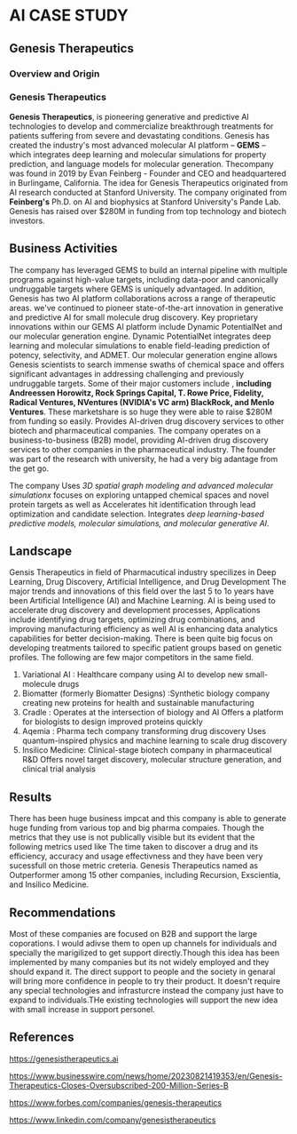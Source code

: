 # AI CASE STUDY
## Genesis Therapeutics
### Overview and Origin

### Genesis Therapeutics
**Genesis Therapeutics**, is pioneering generative and predictive AI technologies to develop and commercialize breakthrough treatments for patients suffering from severe and devastating conditions. Genesis has created the industry's most advanced molecular AI platform – **GEMS** – which integrates deep learning and molecular simulations for property prediction, and language models for molecular generation. 
Thecompany was found in 2019 by Evan Feinberg - Founder and CEO and headquartered in Burlingame, California.  The idea for Genesis Therapeutics originated from AI research conducted at Stanford University. The company originated from **Feinberg's** Ph.D.  on AI and biophysics at Stanford University's Pande Lab.
Genesis has raised over $280M in funding from top technology and biotech investors.
## Business Activities
The company has leveraged GEMS to build an internal pipeline with multiple programs against high-value targets, including data-poor and canonically undruggable targets where GEMS is uniquely advantaged. In addition, Genesis has two AI platform collaborations across a range of therapeutic areas.
we've continued to pioneer state-of-the-art innovation in generative and predictive AI for small molecule drug discovery. Key proprietary innovations within our GEMS AI platform include Dynamic PotentialNet and our molecular generation engine. Dynamic PotentialNet integrates deep learning and molecular simulations to enable field-leading prediction of potency, selectivity, and ADMET. Our molecular generation engine allows Genesis scientists to search immense swaths of chemical space and offers significant advantages in addressing challenging and previously undruggable targets.
Some of their major customers include , **including Andreessen Horowitz, Rock Springs Capital, T. Rowe Price, Fidelity, Radical Ventures, NVentures (NVIDIA's VC arm) BlackRock, and Menlo Ventures**. These marketshare is so huge they were able to raise $280M from funding so easily.
Provides AI-driven drug discovery services to other biotech and pharmaceutical companies. The company operates on a business-to-business (B2B) model, providing AI-driven drug discovery services to other companies in the pharmaceutical industry. The founder was part of the research with university, he had a very big adantage from the get go.

The company Uses *3D spatial graph modeling and advanced molecular simulationx* focuses on exploring untapped chemical spaces and novel protein targets
as well as Accelerates hit identification through lead optimization and candidate selection. Integrates *deep learning-based predictive models, molecular simulations, and molecular generative AI*.

## Landscape
Gensis Therapeutics in field of Pharmacutical industry specilizes in Deep Learning, Drug Discovery, Artificial Intelligence, and Drug Development
The major trends and innovations of this field over the last 5 to 1o years have been Artificial Intelligence (AI) and Machine Learning. AI is being used to accelerate drug discovery and development processes, Applications include identifying drug targets, optimizing drug combinations, and improving manufacturing efficiency as well AI is enhancing data analytics capabilities for better decision-making. There is  been quite big focus on developing treatments tailored to specific patient groups based on genetic profiles.
The following are few major competitors in the same field.
  1. Variational AI : Healthcare company using AI to develop new small-molecule drugs
  2. Biomatter (formerly Biomatter Designs) :Synthetic biology company creating new proteins for health and sustainable manufacturing
  3. Cradle : Operates at the intersection of biology and AI Offers a platform for biologists to design improved proteins quickly
  4. Aqemia : Pharma tech company transforming drug discovery Uses quantum-inspired physics and machine learning to scale drug discovery
  5. Insilico Medicine: Clinical-stage biotech company in pharmaceutical R&D Offers novel target discovery, molecular structure generation, and clinical trial analysis

## Results
There has been huge business impcat and this company is able to generate huge funding from various top and big pharma compaies. Though the metrics that they use is not publically visible but its evident that the following metrics used like The time taken to discover a drug and its efficiency, accuracy  and usage effectivness and they have been very sucessfull on those metric creteria. Genesis Therapeutics named as Outperformer among 15 other companies, including Recursion, Exscientia, and Insilico Medicine.

## Recommendations
Most of these companies are focused on B2B and support the large coporations. I would adivse them to open up channels for individuals and specially the marigilized to get support directly.Though this idea has been implemented by many companies but its not widely employed and they should expand it. The direct support to people and the society in genaral will bring more confidence in people to try their product. It doesn't require any special technologies and infrasturcre instead the company just have to expand to individuals.THe existing technologies will support the new idea with small increase in support personel.

## References
https://genesistherapeutics.ai

https://www.businesswire.com/news/home/20230821419353/en/Genesis-Therapeutics-Closes-Oversubscribed-200-Million-Series-B

https://www.forbes.com/companies/genesis-therapeutics

https://www.linkedin.com/company/genesistherapeutics

